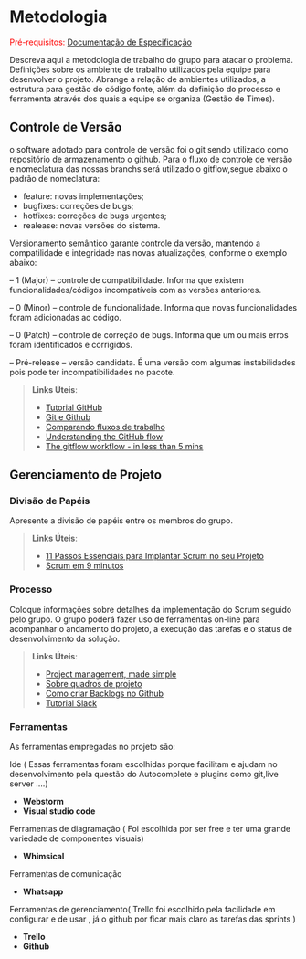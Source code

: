 
# Metodologia

<span style="color:red">Pré-requisitos: <a href="2-Especificação do Projeto.md"> Documentação de Especificação</a></span>

Descreva aqui a metodologia de trabalho do grupo para atacar o problema. Definições sobre os ambiente de trabalho utilizados pela  equipe para desenvolver o projeto. Abrange a relação de ambientes utilizados, a estrutura para gestão do código fonte, além da definição do processo e ferramenta através dos quais a equipe se organiza (Gestão de Times).

## Controle de Versão

o software adotado para controle de versão foi o git sendo utilizado como repositório de armazenamento o github.
Para o fluxo de controle de versão e nomeclatura das nossas branchs será utilizado o gitflow,segue abaixo o padrão de nomeclatura:
- feature: novas implementações;
- bugfixes: correções de bugs;
- hotfixes: correções de bugs urgentes;
- realease: novas versões do sistema.

Versionamento semântico garante controle da versão, mantendo a compatilidade e integridade nas novas atualizações, conforme o exemplo abaixo:

– 1 (Major) – controle de compatibilidade. Informa que existem funcionalidades/códigos incompatíveis com as versões anteriores.

– 0 (Minor) – controle de funcionalidade. Informa que novas funcionalidades foram adicionadas ao código.

– 0 (Patch) – controle de correção de bugs. Informa que um ou mais erros foram identificados e corrigidos.

– Pré-release – versão candidata. É uma versão com algumas instabilidades pois pode ter incompatibilidades no pacote.

> **Links Úteis**:
> - [Tutorial GitHub](https://guides.github.com/activities/hello-world/)
> - [Git e Github](https://www.youtube.com/playlist?list=PLHz_AreHm4dm7ZULPAmadvNhH6vk9oNZA)
>  - [Comparando fluxos de trabalho](https://www.atlassian.com/br/git/tutorials/comparing-workflows)
> - [Understanding the GitHub flow](https://guides.github.com/introduction/flow/)
> - [The gitflow workflow - in less than 5 mins](https://www.youtube.com/watch?v=1SXpE08hvGs)

## Gerenciamento de Projeto

### Divisão de Papéis

Apresente a divisão de papéis entre os membros do grupo.

> **Links Úteis**:
> - [11 Passos Essenciais para Implantar Scrum no seu 
> Projeto](https://mindmaster.com.br/scrum-11-passos/)
> - [Scrum em 9 minutos](https://www.youtube.com/watch?v=XfvQWnRgxG0)

### Processo

Coloque  informações sobre detalhes da implementação do Scrum seguido pelo grupo. O grupo poderá fazer uso de ferramentas on-line para acompanhar o andamento do projeto, a execução das tarefas e o status de desenvolvimento da solução.
 
> **Links Úteis**:
> - [Project management, made simple](https://github.com/features/project-management/)
> - [Sobre quadros de projeto](https://docs.github.com/pt/github/managing-your-work-on-github/about-project-boards)
> - [Como criar Backlogs no Github](https://www.youtube.com/watch?v=RXEy6CFu9Hk)
> - [Tutorial Slack](https://slack.com/intl/en-br/)

### Ferramentas

As ferramentas empregadas no projeto são:

Ide ( Essas ferramentas foram escolhidas porque facilitam e ajudam no desenvolvimento pela questão do Autocomplete e plugins como git,live server ….)
- **Webstorm**
- **Visual studio code**

Ferramentas de diagramação ( Foi escolhida por ser free e ter uma grande variedade de componentes visuais)
- **Whimsical**

Ferramentas de comunicação
- **Whatsapp**

Ferramentas de gerenciamento( Trello foi escolhido pela facilidade em configurar e de usar , já o github por ficar mais claro as tarefas das sprints ) 
- **Trello**
- **Github**
